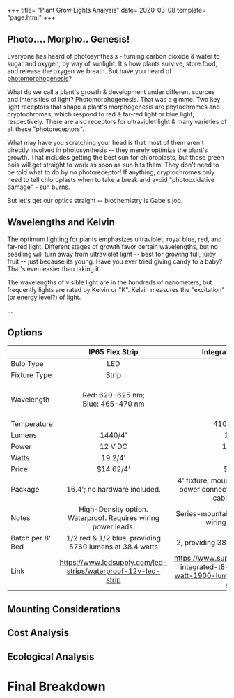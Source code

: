 +++
title= "Plant Grow Lights Analysis"
date= 2020-03-08
template= "page.html"
+++

## Photo.... Morpho.. Genesis! 

Everyone has heard of photosynthesis - turning carbon dioxide & water to sugar and oxygen, by way of sunlight. It's how plants survive, store food, and release the oxygen we breath. But have you heard of [photomorphogenesis](https://en.wikipedia.org/wiki/Photomorphogenesis)?

What do we call a plant's growth & development under different sources and intensities of light? Photomorphogenesis. That was a gimme. Two key light receptors that shape a plant's morphogenesis are phytochromes and cryptochromes, which respond to red & far-red light or blue light, respectively. There are also receptors for ultraviolet light & many varieties of all these "photoreceptors". 

What may have you scratching your head is that most of them aren't directly involved in photosynthesis -- they merely optimize the plant's growth. That includes getting the best sun for chloroplasts, but those green bois will get straight to work as soon as sun hits them. They don't need to be told what to do by *no* photoreceptor! If anything, cryptochromes only need to tell chloroplasts when to take a break and avoid "photooxidative damage" - sun burns. 

But let's get our optics straight -- biochemistry is Gabe's job. 

## Wavelengths and Kelvin

The optimum lighting for plants emphasizes ultraviolet, royal blue, red, and far-red light. Different stages of growth favor certain wavelengths, but no seedling will turn away from ultraviolet light -- best for growing full, juicy fruit -- just because its young. Have you ever tried giving candy to a baby? That's even easier than taking it. 

The wavelengths of visible light are in the hundreds of nanometers, but frequently lights are rated by Kelvin or "K". Kelvin measures the "excitation" (or energy level?) of light. 

... 

## Options 

|               |IP65 Flex Strip|Integrated T8 Fixture|Aluminum Star PCBs)|
|---------------|:---------------------------------:|:-------------:|:-------------:|
|Bulb Type      |LED                                |LED            |Power LED      |
|Fixture Type   |Strip                              |Tube           |Individual PCB |
|Wavelength     |Red: 620-625 nm;<br>Blue: 465-470 nm  |               |UV: 380-390 nm;<br>Royal Blue: 440-450 nm;<br>Deep Red: 640-660 nm;<br>Far Red: 740-745 nm. |
|Temperature    |                                   |4100K, 6000K   |               |
|Lumens         |1440/4'                            |1900/4'        |50 ea          |
|Power          |12 V DC                            |120 V AC       |               |
|Watts          |19.2/4'                            |19/4'          |3 ea           |
|Price          |$14.62/4'                          |$9.95/4'       |Starting $1.43 ea|
|Package        |16.4'; no hardware included.       |4' fixture; mounting hardware, series power connector, & hardwire power cable included.|Bought individually with bulk discounts. |
|Notes          |High-Density option. Waterproof. Requires wiring power leads. |Series-mountable up to 20'. Requires wiring power leads. |Requires extensive wiring, heatsinks, and power conversion. |
|Batch per 8' Bed|1/2 red & 1/2 blue, providing  5760 lumens at 38.4 watts | 2, providing 3800 lumens at 38 watts | 64, providing 3200 lumens at 192 watts |
|Link           |https://www.ledsupply.com/led-strips/waterproof-12v-led-strip | https://www.superiorlighting.com/led-integrated-t8-fixture-4-foot-19-watt-1900-lumens-6000k-daylight-deluxe/ |https://futureeden.co.uk/collections/3w-high-power-led-with-pcb-heatsink-all-colours |

## Mounting Considerations 

## Cost Analysis 

## Ecological Analysis 

# Final Breakdown